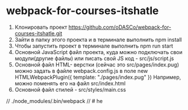 # webpack-for-courses-itshatle

1. Клонировать проект https://github.com/oDASCo/webpack-for-courses-itshatle.git
2. Зайти в папку этого проекта и в терминале выполнить npm install
3. Чтобы запустить проект в терминале выполнить npm run start
4. Основной JavaScript файл проекта, куда можно подключать свои модули(другие файлы) или писать свой JS код - src/js/script.js
5. Основной файл HTML- верстки  (сейчас это src/pages/index.pug) можно задать в файле webpack.config.js в поле new HTMLWebpackPlugin({
                                                                                                                            template: "./pages/index.pug"
                                                                                                                        })
Например, можно поменять его на файл src/index.html 
6. Основной файл стилей - src/styles/main.css





//  ./node_modules/.bin/webpack //
#   h e  
 